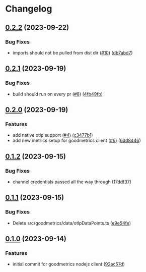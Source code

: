 # Changelog

## [0.2.2](https://github.com/bruuuuuuuce/goodmetrics-nodejs/compare/v0.2.1...v0.2.2) (2023-09-22)


### Bug Fixes

* imports should not be pulled from dist dir ([#10](https://github.com/bruuuuuuuce/goodmetrics-nodejs/issues/10)) ([db7abd7](https://github.com/bruuuuuuuce/goodmetrics-nodejs/commit/db7abd76af7486b687e6c6faf1ca5b999af7a985))

## [0.2.1](https://github.com/bruuuuuuuce/goodmetrics-nodejs/compare/v0.2.0...v0.2.1) (2023-09-19)


### Bug Fixes

* build should run on every pr ([#8](https://github.com/bruuuuuuuce/goodmetrics-nodejs/issues/8)) ([4fb49fb](https://github.com/bruuuuuuuce/goodmetrics-nodejs/commit/4fb49fbfc9a54cdf49fbc9a149aed228321f9458))

## [0.2.0](https://github.com/bruuuuuuuce/goodmetrics-nodejs/compare/v0.1.2...v0.2.0) (2023-09-19)


### Features

* add native otlp support ([#4](https://github.com/bruuuuuuuce/goodmetrics-nodejs/issues/4)) ([c3477b1](https://github.com/bruuuuuuuce/goodmetrics-nodejs/commit/c3477b14c02a5148cd001160722050d076a68a35))
* add new metrics setup for goodmetrics client ([#6](https://github.com/bruuuuuuuce/goodmetrics-nodejs/issues/6)) ([6dd8446](https://github.com/bruuuuuuuce/goodmetrics-nodejs/commit/6dd8446e2bfeace3da8faedf552655229b45d46e))

## [0.1.2](https://github.com/bruuuuuuuce/goodmetrics-nodejs/compare/v0.1.1...v0.1.2) (2023-09-15)


### Bug Fixes

* channel credentials passed all the way through ([17ddf37](https://github.com/bruuuuuuuce/goodmetrics-nodejs/commit/17ddf376d43062a4e3448f97d8f028e642807e1d))

## [0.1.1](https://github.com/bruuuuuuuce/goodmetrics-nodejs/compare/v0.1.0...v0.1.1) (2023-09-15)


### Bug Fixes

* Delete src/goodmetrics/data/otlpDataPoints.ts ([e9e54fe](https://github.com/bruuuuuuuce/goodmetrics-nodejs/commit/e9e54fe34dd4e7a744a5acc408794a138cffb717))

## [0.1.0](https://github.com/bruuuuuuuce/goodmetrics-nodejs/compare/v0.0.1...v0.1.0) (2023-09-14)


### Features

* initial commit for goodmetrics nodejs client ([92ac57d](https://github.com/bruuuuuuuce/goodmetrics-nodejs/commit/92ac57d3e9dd7ac4c4cfb7211922aae808ed424b))
